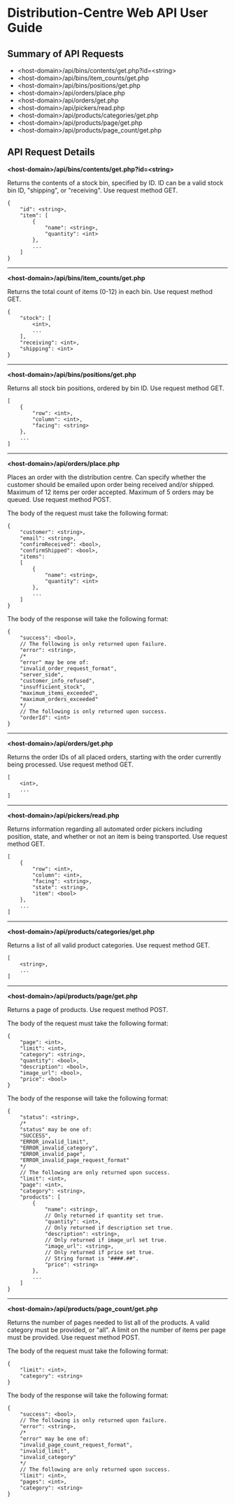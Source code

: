 Distribution-Centre Web API User Guide
======================================

Summary of API Requests
-----------------------

* \<host-domain\>/api/bins/contents/get.php?id=\<string\>
* \<host-domain\>/api/bins/item_counts/get.php
* \<host-domain\>/api/bins/positions/get.php
* \<host-domain\>/api/orders/place.php
* \<host-domain\>/api/orders/get.php
* \<host-domain\>/api/pickers/read.php
* \<host-domain\>/api/products/categories/get.php
* \<host-domain\>/api/products/page/get.php
* \<host-domain\>/api/products/page_count/get.php

API Request Details
-------------------

**\<host-domain\>/api/bins/contents/get.php?id=\<string\>**

Returns the contents of a stock bin, specified by ID. ID can be a valid stock bin ID, "shipping", or "receiving". Use request method GET.

	{
		"id": <string>,
		"item": [
			{
				"name": <string>,
				"quantity": <int>
			},
			...
		]
	}

---

**\<host-domain\>/api/bins/item_counts/get.php**

Returns the total count of items (0-12) in each bin. Use request method GET.

	{
		"stock": [
			<int>,
			...
  		],
  		"receiving": <int>,
		"shipping": <int>
	}

---

**\<host-domain\>/api/bins/positions/get.php**

Returns all stock bin positions, ordered by bin ID. Use request method GET.

	[
		{
			"row": <int>,
			"column": <int>,
			"facing": <string>
		},
		...
	]

---

**\<host-domain\>/api/orders/place.php**

Places an order with the distribution centre. Can specify whether the customer should be emailed upon order being received and/or shipped. Maximum of 12 items per order accepted. Maximum of 5 orders may be queued. Use request method POST.

The body of the request must take the following format:

	{
    	"customer": <string>,
		"email": <string>,
		"confirmReceived": <bool>,
		"confirmShipped": <bool>,
		"items":
		[
			{
				"name": <string>,
				"quantity": <int>
			},
			...
		]
	}

The body of the response will take the following format:

	{
		"success": <bool>,
		// The following is only returned upon failure.
		"error": <string>,
		/*
		"error" may be one of:
		"invalid_order_request_format",
		"server_side",
		"customer_info_refused",
		"insufficient_stock",
		"maximum_items_exceeded",
		"maximum_orders_exceeded"
		*/
		// The following is only returned upon success.
		"orderId": <int>
	}

---

**\<host-domain\>/api/orders/get.php**

Returns the order IDs of all placed orders, starting with the order currently being processed. Use request method GET.

	[
		<int>,
		...
	]

---

**\<host-domain\>/api/pickers/read.php**

Returns information regarding all automated order pickers including position, state, and whether or not an item is being transported. Use request method GET.

	[  
		{  
			"row": <int>,  
			"column": <int>,  
			"facing": <string>,  
			"state": <string>,  
			"item": <bool>  
		},  
		...  
	]

---

**\<host-domain\>/api/products/categories/get.php**

Returns a list of all valid product categories. Use request method GET.

	[
		<string>,
		...
	]

---

**\<host-domain\>/api/products/page/get.php**

Returns a page of products. Use request method POST.

The body of the request must take the following format:

	{
		"page": <int>,
		"limit": <int>,
		"category": <string>,
		"quantity": <bool>,
		"description": <bool>,
		"image_url": <bool>,
		"price": <bool>
	}

The body of the response will take the following format:

	{
		"status": <string>,
		/*
		"status" may be one of:
		"SUCCESS",
		"ERROR_invalid_limit",
		"ERROR_invalid_category",
		"ERROR_invalid_page",
		"ERROR_invalid_page_request_format"
		*/
		// The following are only returned upon success.
		"limit": <int>,
		"page": <int>,
		"category": <string>,
		"products": [
			{
				"name": <string>,
				// Only returned if quantity set true.
				"quantity": <int>,
				// Only returned if description set true.
				"description": <string>,
				// Only returned if image_url set true.
      			"image_url": <string>,
				// Only returned if price set true.
				// String format is "####.##".
      			"price": <string>
			},
			...
		]
	}

---

**\<host-domain\>/api/products/page_count/get.php**

Returns the number of pages needed to list all of the products. A valid category must be provided, or "all". A limit on the number of items per page must be provided. Use request method POST.

The body of the request must take the following format:

	{
		"limit": <int>,
		"category": <string>
	}

The body of the response will take the following format:

	{
		"success": <bool>,
		// The following is only returned upon failure.
		"error": <string>,
		/*
		"error" may be one of:
		"invalid_page_count_request_format",
		"invalid_limit",
		"invalid_category"
		*/
		// The following are only returned upon success.
		"limit": <int>,
		"pages": <int>,
		"category": <string>
	}
